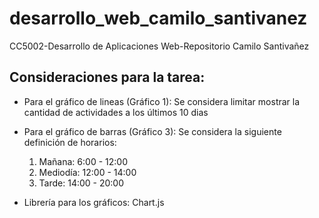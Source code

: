 # desarrollo_web_camilo_santivanez
CC5002-Desarrollo de Aplicaciones Web-Repositorio Camilo Santivañez
## Consideraciones para la tarea:
  - Para el gráfico de lineas (Gráfico 1): Se considera limitar mostrar la cantidad de actividades a los últimos 10 dias
  - Para el gráfico de barras (Gráfico 3): Se considera la siguiente definición de horarios:
      1. Mañana: 6:00 - 12:00
      2. Mediodía: 12:00 - 14:00
      3. Tarde: 14:00 - 20:00
   
  - Librería para los gráficos: Chart.js   
